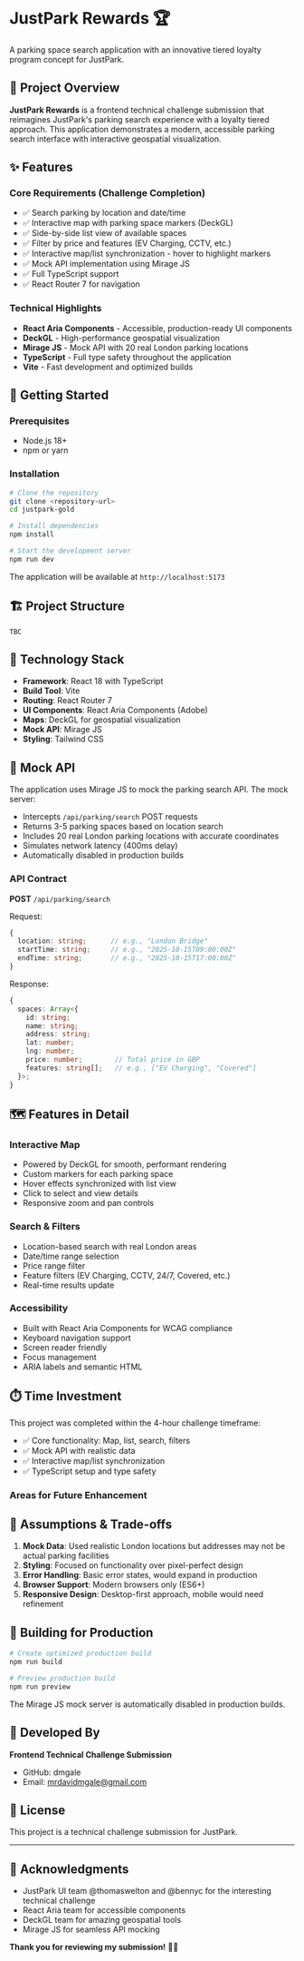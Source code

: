 # JustPark Rewards 🏆

A parking space search application with an innovative tiered loyalty program concept for JustPark.

## 🎯 Project Overview

**JustPark Rewards** is a frontend technical challenge submission that reimagines JustPark's parking search experience with a loyalty tiered approach. This application demonstrates a modern, accessible parking search interface with interactive geospatial visualization.

## ✨ Features

### Core Requirements (Challenge Completion)
- ✅ Search parking by location and date/time
- ✅ Interactive map with parking space markers (DeckGL)
- ✅ Side-by-side list view of available spaces
- ✅ Filter by price and features (EV Charging, CCTV, etc.)
- ✅ Interactive map/list synchronization - hover to highlight markers
- ✅ Mock API implementation using Mirage JS
- ✅ Full TypeScript support
- ✅ React Router 7 for navigation

### Technical Highlights
- **React Aria Components** - Accessible, production-ready UI components
- **DeckGL** - High-performance geospatial visualization
- **Mirage JS** - Mock API with 20 real London parking locations
- **TypeScript** - Full type safety throughout the application
- **Vite** - Fast development and optimized builds

## 🚀 Getting Started

### Prerequisites
- Node.js 18+ 
- npm or yarn

### Installation

```bash
# Clone the repository
git clone <repository-url>
cd justpark-gold

# Install dependencies
npm install

# Start the development server
npm run dev
```

The application will be available at `http://localhost:5173`

## 🏗️ Project Structure

```
TBC
```

## 🎨 Technology Stack

- **Framework**: React 18 with TypeScript
- **Build Tool**: Vite
- **Routing**: React Router 7
- **UI Components**: React Aria Components (Adobe)
- **Maps**: DeckGL for geospatial visualization
- **Mock API**: Mirage JS
- **Styling**: Tailwind CSS

## 🧪 Mock API

The application uses Mirage JS to mock the parking search API. The mock server:
- Intercepts `/api/parking/search` POST requests
- Returns 3-5 parking spaces based on location search
- Includes 20 real London parking locations with accurate coordinates
- Simulates network latency (400ms delay)
- Automatically disabled in production builds

### API Contract

**POST** `/api/parking/search`

Request:
```typescript
{
  location: string;      // e.g., "London Bridge"
  startTime: string;     // e.g., "2025-10-15T09:00:00Z"
  endTime: string;       // e.g., "2025-10-15T17:00:00Z"
}
```

Response:
```typescript
{
  spaces: Array<{
    id: string;
    name: string;
    address: string;
    lat: number;
    lng: number;
    price: number;        // Total price in GBP
    features: string[];   // e.g., ["EV Charging", "Covered"]
  }>;
}
```

## 🗺️ Features in Detail

### Interactive Map
- Powered by DeckGL for smooth, performant rendering
- Custom markers for each parking space
- Hover effects synchronized with list view
- Click to select and view details
- Responsive zoom and pan controls

### Search & Filters
- Location-based search with real London areas
- Date/time range selection
- Price range filter
- Feature filters (EV Charging, CCTV, 24/7, Covered, etc.)
- Real-time results update

### Accessibility
- Built with React Aria Components for WCAG compliance
- Keyboard navigation support
- Screen reader friendly
- Focus management
- ARIA labels and semantic HTML

## ⏱️ Time Investment

This project was completed within the 4-hour challenge timeframe:
- ✅ Core functionality: Map, list, search, filters
- ✅ Mock API with realistic data
- ✅ Interactive map/list synchronization
- ✅ TypeScript setup and type safety

### Areas for Future Enhancement


## 📝 Assumptions & Trade-offs

1. **Mock Data**: Used realistic London locations but addresses may not be actual parking facilities
2. **Styling**: Focused on functionality over pixel-perfect design
3. **Error Handling**: Basic error states, would expand in production
4. **Browser Support**: Modern browsers only (ES6+)
5. **Responsive Design**: Desktop-first approach, mobile would need refinement

## 🚢 Building for Production

```bash
# Create optimized production build
npm run build

# Preview production build
npm run preview
```

The Mirage JS mock server is automatically disabled in production builds.

## 👥 Developed By

**Frontend Technical Challenge Submission**
- GitHub: dmgale
- Email: mrdavidmgale@gmail.com

## 📄 License

This project is a technical challenge submission for JustPark.

---

## 🙏 Acknowledgments

- JustPark UI team @thomaswelton and @bennyc for the interesting technical challenge
- React Aria team for accessible components
- DeckGL team for amazing geospatial tools
- Mirage JS for seamless API mocking

**Thank you for reviewing my submission!** 🚗✨